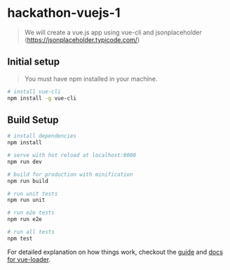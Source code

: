 # hackathon-vuejs-1

> We will create a vue.js app using vue-cli and jsonplaceholder (https://jsonplaceholder.typicode.com/)

## Initial setup

> You must have npm installed in your machine.

```bash
# install vue-cli
npm install -g vue-cli
```

## Build Setup

``` bash
# install dependencies
npm install

# serve with hot reload at localhost:8080
npm run dev

# build for production with minification
npm run build

# run unit tests
npm run unit

# run e2e tests
npm run e2e

# run all tests
npm test
```

For detailed explanation on how things work, checkout the [guide](http://vuejs-templates.github.io/webpack/) and [docs for vue-loader](http://vuejs.github.io/vue-loader).
